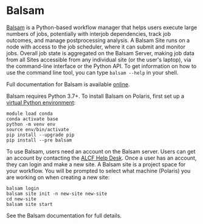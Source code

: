 # Balsam

[Balsam](https://balsam.readthedocs.io/en/latest/) is a Python-based workflow manager that helps users execute large numbers of jobs, potentially with interjob dependencies, track job outcomes, and manage postprocessing analysis. A Balsam Site runs on a node with access to the job scheduler, where it can submit and monitor jobs. Overall job state is aggregated on the Balsam Server, making job data from all Sites accessible from any individual site (or the user's laptop), via the command-line interface or the Python API. To get information on how to use the command line tool, you can type `balsam --help` in your shell.

Full documentation for Balsam is available [online](https://balsam.readthedocs.io/en/latest/).

Balsam requires Python 3.7+. To install Balsam on Polaris, first set up a [virtual Python environment](../data-science-workflows/python.md):

```shell
module load conda
conda activate base
python -m venv env
source env/bin/activate
pip install --upgrade pip
pip install --pre balsam
```

To use Balsam, users need an account on the Balsam server.  Users can get an account by contacting the [ALCF Help Desk](mailto:support@alcf.anl.gov).  Once a user has an account, they can login and make a new site.  A Balsam site is a project space for your workflow. You will be prompted to select what machine (Polaris) you are working on when creating a new site:

```shell
balsam login
balsam site init -n new-site new-site
cd new-site
balsam site start
```

See the Balsam documentation for full details.
